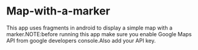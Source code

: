 # Map-with-a-marker
This app uses fragments in android to display a simple map with a marker.NOTE:before running this app make sure you enable Google Maps API from google developers console.Also add your API key.
